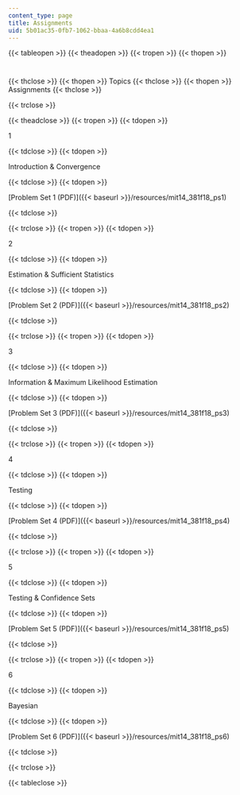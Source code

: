 ```yaml
---
content_type: page
title: Assignments
uid: 5b01ac35-0fb7-1062-bbaa-4a6b8cdd4ea1
---
```


{{< tableopen >}}
{{< theadopen >}}
{{< tropen >}}
{{< thopen >}}
#
{{< thclose >}}
{{< thopen >}}
Topics
{{< thclose >}}
{{< thopen >}}
Assignments
{{< thclose >}}

{{< trclose >}}

{{< theadclose >}}
{{< tropen >}}
{{< tdopen >}}


1


{{< tdclose >}}
{{< tdopen >}}


Introduction & Convergence


{{< tdclose >}}
{{< tdopen >}}


[Problem Set 1 (PDF)]({{< baseurl >}}/resources/mit14_381f18_ps1)


{{< tdclose >}}

{{< trclose >}}
{{< tropen >}}
{{< tdopen >}}


2


{{< tdclose >}}
{{< tdopen >}}


Estimation & Sufficient Statistics


{{< tdclose >}}
{{< tdopen >}}


[Problem Set 2 (PDF)]({{< baseurl >}}/resources/mit14_381f18_ps2)


{{< tdclose >}}

{{< trclose >}}
{{< tropen >}}
{{< tdopen >}}


3


{{< tdclose >}}
{{< tdopen >}}


Information & Maximum Likelihood Estimation


{{< tdclose >}}
{{< tdopen >}}


[Problem Set 3 (PDF)]({{< baseurl >}}/resources/mit14_381f18_ps3)


{{< tdclose >}}

{{< trclose >}}
{{< tropen >}}
{{< tdopen >}}


4


{{< tdclose >}}
{{< tdopen >}}


Testing


{{< tdclose >}}
{{< tdopen >}}


[Problem Set 4 (PDF)]({{< baseurl >}}/resources/mit14_381f18_ps4)


{{< tdclose >}}

{{< trclose >}}
{{< tropen >}}
{{< tdopen >}}


5


{{< tdclose >}}
{{< tdopen >}}


Testing & Confidence Sets


{{< tdclose >}}
{{< tdopen >}}


[Problem Set 5 (PDF)]({{< baseurl >}}/resources/mit14_381f18_ps5)


{{< tdclose >}}

{{< trclose >}}
{{< tropen >}}
{{< tdopen >}}


6


{{< tdclose >}}
{{< tdopen >}}


Bayesian


{{< tdclose >}}
{{< tdopen >}}


[Problem Set 6 (PDF)]({{< baseurl >}}/resources/mit14_381f18_ps6)


{{< tdclose >}}

{{< trclose >}}

{{< tableclose >}}
